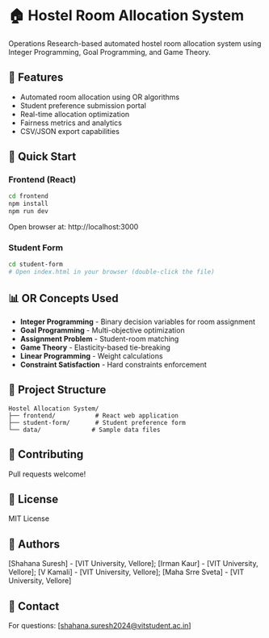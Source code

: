 # 🏠 Hostel Room Allocation System

Operations Research-based automated hostel room allocation system using Integer Programming, Goal Programming, and Game Theory.

## 🎯 Features
- Automated room allocation using OR algorithms
- Student preference submission portal
- Real-time allocation optimization
- Fairness metrics and analytics
- CSV/JSON export capabilities

## 🚀 Quick Start

### Frontend (React)
```bash
cd frontend
npm install
npm run dev
```

Open browser at: http://localhost:3000

### Student Form
```bash
cd student-form
# Open index.html in your browser (double-click the file)
```

## 📊 OR Concepts Used
- **Integer Programming** - Binary decision variables for room assignment
- **Goal Programming** - Multi-objective optimization
- **Assignment Problem** - Student-room matching
- **Game Theory** - Elasticity-based tie-breaking
- **Linear Programming** - Weight calculations
- **Constraint Satisfaction** - Hard constraints enforcement

## 📁 Project Structure
```
Hostel Allocation System/
├── frontend/           # React web application
├── student-form/       # Student preference form
└── data/              # Sample data files
```


## 🤝 Contributing
Pull requests welcome!

## 📄 License
MIT License

## 👥 Authors
[Shahana Suresh] - [VIT University, Vellore];
[Irman Kaur] - [VIT University, Vellore];
[V Kamali] - [VIT University, Vellore];
[Maha Srre Sveta] - [VIT University, Vellore]

## 📧 Contact
For questions: [shahana.suresh2024@vitstudent.ac.in]
